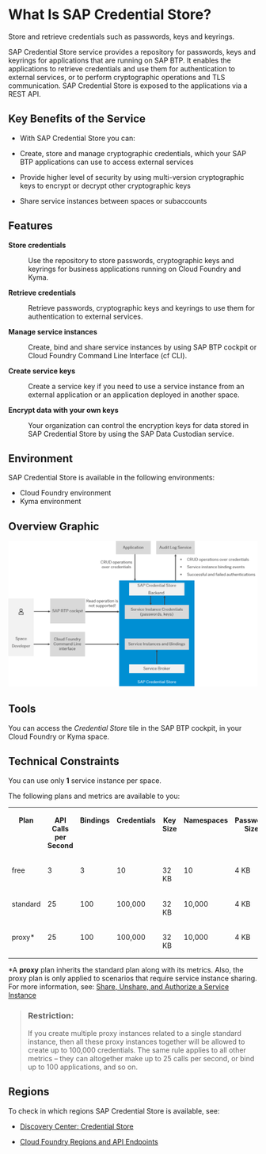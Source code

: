 <!-- loio02e8f7d1016740b8adf68690f36df142 -->

# What Is SAP Credential Store?

Store and retrieve credentials such as passwords, keys and keyrings. 

SAP Credential Store service provides a repository for passwords, keys and keyrings for applications that are running on SAP BTP. It enables the applications to retrieve credentials and use them for authentication to external services, or to perform cryptographic operations and TLS communication. SAP Credential Store is exposed to the applications via a REST API.



<a name="loio02e8f7d1016740b8adf68690f36df142__section_ycp_gqj_kbc"/>

## Key Benefits of the Service

-   With SAP Credential Store you can:

-   Create, store and manage cryptographic credentials, which your SAP BTP applications can use to access external services

-   Provide higher level of security by using multi-version cryptographic keys to encrypt or decrypt other cryptographic keys

-   Share service instances between spaces or subaccounts




## Features


<dl>
<dt><b>

Store credentials 

</b></dt>
<dd>

Use the repository to store passwords, cryptographic keys and keyrings for business applications running on Cloud Foundry and Kyma.



</dd><dt><b>

Retrieve credentials 

</b></dt>
<dd>

Retrieve passwords, cryptographic keys and keyrings to use them for authentication to external services.



</dd><dt><b>

Manage service instances 

</b></dt>
<dd>

Create, bind and share service instances by using SAP BTP cockpit or Cloud Foundry Command Line Interface \(cf CLI\).



</dd><dt><b>

Create service keys 

</b></dt>
<dd>

Create a service key if you need to use a service instance from an external application or an application deployed in another space.



</dd><dt><b>

Encrypt data with your own keys 

</b></dt>
<dd>

Your organization can control the encryption keys for data stored in SAP Credential Store by using the SAP Data Custodian service.



</dd>
</dl>



<a name="loio02e8f7d1016740b8adf68690f36df142__section_zmt_5wy_5sb"/>

## Environment

SAP Credential Store is available in the following environments:

-   Cloud Foundry environment
-   Kyma environment



<a name="loio02e8f7d1016740b8adf68690f36df142__section_pkk_smg_3nb"/>

## Overview Graphic

![](images/SAP_Credential_Store_Overview_6cd7b09.png)



## Tools

You can access the *Credential Store* tile in the SAP BTP cockpit, in your Cloud Foundry or Kyma space.



## Technical Constraints

You can use only **1** service instance per space.

The following plans and metrics are available to you:


<table>
<tr>
<th valign="top">

Plan

</th>
<th valign="top">

API Calls per Second

</th>
<th valign="top">

Bindings

</th>
<th valign="top">

Credentials

</th>
<th valign="top">

Key Size

</th>
<th valign="top">

Namespaces

</th>
<th valign="top">

Password Size

</th>
<th valign="top">

Total Size

</th>
</tr>
<tr>
<td valign="top">

free

</td>
<td valign="top">

3

</td>
<td valign="top">

3

</td>
<td valign="top">

10

</td>
<td valign="top">

32 KB

</td>
<td valign="top">

10

</td>
<td valign="top">

4 KB

</td>
<td valign="top">

0.1 MB

</td>
</tr>
<tr>
<td valign="top">

standard

</td>
<td valign="top">

25

</td>
<td valign="top">

100

</td>
<td valign="top">

100,000

</td>
<td valign="top">

32 KB

</td>
<td valign="top">

10,000

</td>
<td valign="top">

4 KB

</td>
<td valign="top">

100 MB

</td>
</tr>
<tr>
<td valign="top">

proxy\*

</td>
<td valign="top">

25

</td>
<td valign="top">

100

</td>
<td valign="top">

100,000

</td>
<td valign="top">

32 KB

</td>
<td valign="top">

10,000

</td>
<td valign="top">

4 KB

</td>
<td valign="top">

100 MB

</td>
</tr>
</table>

\*A **proxy** plan inherits the standard plan along with its metrics. Also, the proxy plan is only applied to scenarios that require service instance sharing. For more information, see: [Share, Unshare, and Authorize a Service Instance](admin-and-ops/share-unshare-and-authorize-a-service-instance-bcd0a59.md)

> ### Restriction:  
> If you create multiple proxy instances related to a single standard instance, then all these proxy instances together will be allowed to create up to 100,000 credentials. The same rule applies to all other metrics – they can altogether make up to 25 calls per second, or bind up to 100 applications, and so on.



<a name="loio02e8f7d1016740b8adf68690f36df142__section_ewx_hc2_5gb"/>

## Regions

To check in which regions SAP Credential Store is available, see:

-   [Discovery Center: Credential Store](https://discovery-center.cloud.sap/#/serviceCatalog/credential-store?region=all&tab=service_plan)

-   [Cloud Foundry Regions and API Endpoints](https://help.sap.com/docs/btp/sap-business-technology-platform/regions-and-api-endpoints-available-for-cloud-foundry-environment?version=Cloud)


